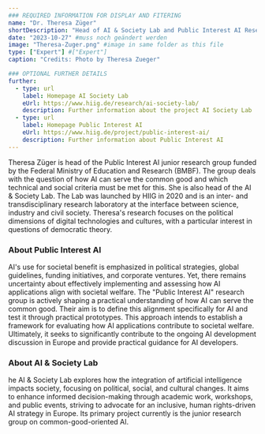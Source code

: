 ```yaml
---
### REQUIRED INFORMATION FOR DISPLAY AND FITERING
name: "Dr. Theresa Züger"
shortDescription: "Head of AI & Society Lab and Public Interest AI Research Group"
date: "2023-10-27" #muss noch geändert werden
image: "Theresa-Zuger.png" #image in same folder as this file
type: ["Expert"] #["Expert"]
caption: "Credits: Photo by Theresa Zueger"

### OPTIONAL FURTHER DETAILS
further:
  - type: url
    label: Homepage AI Society Lab 
    eUrl: https://www.hiig.de/research/ai-society-lab/
    description: Further information about the project AI Society Lab
  - type: url
    label: Homepage Public Interest AI
    eUrl: https://www.hiig.de/project/public-interest-ai/
    description: Further information about Public Interest AI
---
```


Theresa Züger is head of the Public Interest AI junior research group funded by the Federal Ministry of Education and Research (BMBF). The group deals with the question of how AI can serve the common good and which technical and social criteria must be met for this. She is also head of the AI & Society Lab. The Lab was launched by HIIG in 2020 and is an inter- and transdisciplinary research laboratory at the interface between science, industry and civil society. Theresa's research focuses on the political dimensions of digital technologies and cultures, with a particular interest in questions of democratic theory.

### About Public Interest AI

AI's use for societal benefit is emphasized in political strategies, global guidelines, funding initiatives, and corporate ventures. Yet, there remains uncertainty about effectively implementing and assessing how AI applications align with societal welfare. The "Public Interest AI" research group is actively shaping a practical understanding of how AI can serve the common good. Their aim is to define this alignment specifically for AI and test it through practical prototypes. This approach intends to establish a framework for evaluating how AI applications contribute to societal welfare. Ultimately, it seeks to significantly contribute to the ongoing AI development discussion in Europe and provide practical guidance for AI developers.

### About AI & Society Lab

he AI & Society Lab explores how the integration of artificial intelligence impacts society, focusing on political, social, and cultural changes. It aims to enhance informed decision-making through academic work, workshops, and public events, striving to advocate for an inclusive, human rights-driven AI strategy in Europe. Its primary project currently is the junior research group on common-good-oriented AI.